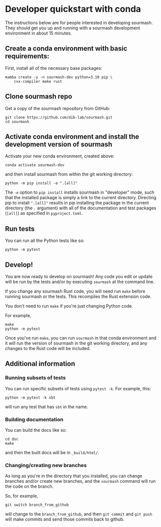 # Developer quickstart with conda

The instructions below are for people interested in developing sourmash.
They should get you up and running with a sourmash development environment
in about 15 minutes.

## Create a conda environment with basic requirements:

First, install all of the necessary base packages:
```
mamba create -y -n sourmash-dev python=3.10 pip \
    cxx-compiler make rust
```

## Clone sourmash repo

Get a copy of the sourmash repository from GitHub:
```
git clone https://github.com/dib-lab/sourmash.git
cd sourmash
```

## Activate conda environment and install the development version of sourmash

Activate your new conda environment, created above:
```
conda activate sourmash-dev
```
and then install sourmash from within the git working directory:
```
python -m pip install -e ".[all]"
```

The `-e` option to `pip install` installs sourmash in "developer"
mode, such that the installed package is simply a link to the current
directory. Directing pip to install `".[all]"` results in pip
installing the package in the current directory (the `.` argument)
with all of the documentation and test packages (`[all]`) as specified
in `pyproject.toml`.

## Run tests

You can run all the Python tests like so:
```
python -m pytest 
```

## Develop!

You are now ready to develop on sourmash! Any code you edit or update will
be run by the tests and/or by executing `sourmash` at the command line.

If you change any sourmash Rust code, you will need run `make` before
running sourmash or the tests. This recompiles the Rust extension
code.

You don't need to run `make` if you're just changing Python code.

For example,
```
make
python -m pytest
```

Once you've run `make`, you can run `sourmash` in that conda
environment and it will run the version of sourmash in the git working
directory, and any changes to the Rust code will be included.

## Additional information

### Running subsets of tests

You can run specific subsets of tests using `pytest -k`. For example, this:
```
python -m pytest -k sbt
```
will run any test that has `sbt` in the name.

### Building documentation

You can build the docs like so:
```
cd doc
make
```
and then the built docs will be in `_build/html/`.

### Changing/creating new branches

As long as you're in the directory that you installed, you can change
branches and/or create new branches, and the `sourmash` command will
run the code on the branch.

So, for example,
```
git switch branch_from_github
```
will change to the `branch_from_github`, and then `git commit` and
`git push` will make commits and send those commits back to github.
